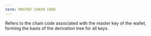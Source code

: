 ```yaml
---
term: MASTER CHAIN CODE
---
```


Refers to the chain code associated with the master key of the wallet, forming the basis of the derivation tree for all keys.


